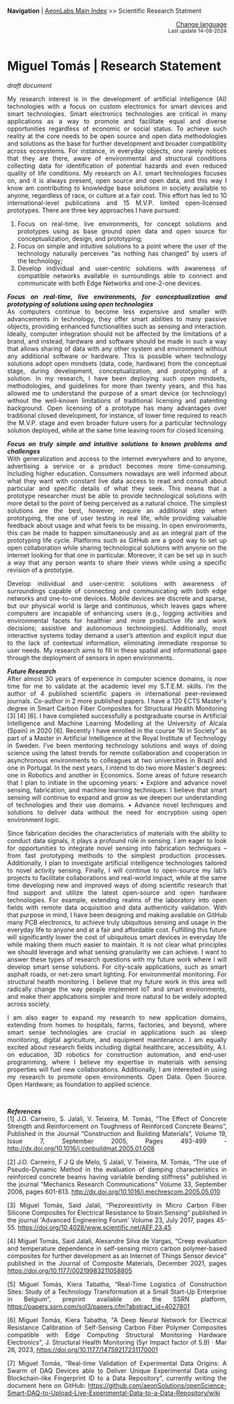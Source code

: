 **Navigation** | [AeonLabs Main Index](https://github.com/aeonSolutions/aeonSolutions/blob/main/aeonSolutions-Main-Index.md)  >> Scientific Research Statment


<div align="right">
 <a href="https://github-com.translate.goog/aeonSolutions/aeonSolutions/blob/main/Scientific_Research_Statment.md?_x_tr_sl=en&_x_tr_tl=nl&_x_tr_hl=en&_x_tr_pto=wapp">Change language</a> <br>
<sup>Last update 14-08-2024</sup> 
</div>

<br>

<div align="justify">

# Miguel Tomás | Research Statement
*draft document*

My research interest is in the development of artificial intelligence (AI) technologies with a focus on custom electronics for smart devices and smart technologies. Smart electronics technologies are critical in many applications as a way to promote and facilitate equal and diverse opportunities regardless of economic or social status. To achieve such reality at the core needs to be open source and open data methodologies and solutions as the base for further development and broader compatibility across ecosystems. For instance, in everyday objects, one rarely notices that they are there, aware of environmental and structural conditions collecting data for identification of potential hazards and even reduced quality of life conditions. My research on A.I. smart technologies focuses on, and it is always present, open source and open data, and this way I know am contributing to knowledge base solutions in society available to anyone, regardless of race, or culture at a fair cost. This effort has led to 10 international-level publications and 15 M.V.P. limited open-licensed prototypes. There are three key approaches I have pursued:
1.	Focus on real-time, live environments, for concept solutions and prototypes using as base ground open data and open source for conceptualization, design, and prototyping;
2.	Focus on simple and intuitive solutions to a point where the user of the technology naturally perceives “as nothing has changed” by users of the technology;
3.	Develop individual and user-centric solutions with awareness of compatible networks available in surroundings able to connect and communicate with both Edge Networks and one-2-one devices.

***Focus on real-time, live environments, for conceptualization and prototyping of solutions using open technologies*** <br>
As computers continue to become less expensive and smaller with advancements in technology, they offer smart abilities to many passive objects, providing enhanced functionalities such as sensing and interaction. Ideally, computer integration should not be affected by the limitations of a brand, and instead, hardware and software should be made in such a way  that allows sharing of data with any other system and environment without any additional software or hardware. This is possible when technology solutions adopt open mindsets (data, code, hardware) from the conceptual stage, during development, conceptualization, and prototyping of a solution. In my research, I have been deploying such open mindsets, methodologies, and guidelines for more than twenty years, and this has allowed me to understand the purpose of a smart device (or technology) without the well-known limitations of traditional licensing and patenting background. Open licensing of a prototype has many advantages over traditional closed development, for instance, of lower time required to reach the M.V.P. stage and even broader future users for a particular technology solution deployed, while at the same time leaving room for closed licensing.

***Focus on truly simple and intuitive solutions to known problems and challenges*** <br>
With generalization and access to the internet everywhere and to anyone, advertising a service or a product becomes more time-consuming. Including higher education. Consumers nowadays are well informed about what they want with constant live data access to read and consult about particular and specific details of what they seek. This means that a prototype researcher must be able to provide technological solutions with more detail to the point of being perceived as a natural choice. The simplest solutions are the best, however, require an additional step when prototyping, the one of user testing in real life, while providing valuable feedback about usage and what feels to be missing. In open environments, this can be made to happen simultaneously and as an integral part of the prototyping life cycle. Platforms such as GitHub are a good way to set up open collaboration while sharing technological solutions with anyone on the internet looking for that one in particular. Moreover, it can be set up in such a way that any person wants to share their views while using a specific revision of a prototype. 
  
Develop individual and user-centric solutions with awareness of surroundings capable of connecting and communicating with both edge networks and one-to-one devices.
Mobile devices are discrete and sparse, but our physical world is large and continuous, which leaves gaps where computers are incapable of enhancing users (e.g., logging activities and environmental facets for healthier and more productive life and work decisions; assistive and autonomous technologies). Additionally, most interactive systems today demand a user’s attention and explicit input due to the lack of contextual information, eliminating immediate response to user needs. My research aims to fill in these spatial and informational gaps through the deployment of sensors in open environments. 


***Future Research*** <br>
After almost 30 years of experience in computer science domains, is now time for me to validate at the academic level my S.T.E.M. skills. I’m the author of 4 published scientific papers in international peer-reviewed journals. Co-author in 2 more published papers. I have a 120 ECTS Master's degree in Smart Carbon Fiber Composites for Structural Health Monitoring [3] [4] [6]. I have completed successfully a postgraduate course in Artificial Intelligence and Machine Learning Modelling at the University of Alcala (Spain) in 2020 [6]. Recently I have enrolled in the course “AI in Society” as part of a Master in Artificial Intelligence at the Royal Institute of Technology in Sweden. I’ve been mentoring technology solutions and ways of doing science using the latest trends for remote collaboration and cooperation in asynchronous environments to colleagues at two universities in Brazil and one in Portugal. In the next years, I intend to do two more Master's degrees: one in Robotics and another in Economics.  Some areas of future research that I plan to initiate in the upcoming years:
•	Explore and advance novel sensing, fabrication, and machine learning techniques: I believe that smart sensing will continue to expand and grow as we deepen our understanding of technologies and their use domains.
•	Advance novel techniques and solutions to deliver data without the need for encryption using open environment logic.

 Since fabrication decides the characteristics of materials with the ability to conduct data signals, it plays a profound role in sensing. I am eager to look for opportunities to integrate novel sensing into fabrication techniques – from fast prototyping methods to the simplest production processes. Additionally, I plan to investigate artificial intelligence technologies tailored to novel activity sensing. Finally, I will continue to open-source my lab’s projects to facilitate collaborations and real-world impact, while at the same time developing new and improved ways of doing scientific research that find support and utilize the latest open-source and open hardware technologies. For example, extending realms of the laboratory into open fields with remote data acquisition and data authenticity validation. With that purpose in mind, I have been designing and making available on GitHub many PCB electronics, to achieve truly ubiquitous sensing and usage in the everyday life to anyone and at a fair and affordable cost.
Fulfilling this future will significantly lower the cost of ubiquitous smart devices in everyday life while making them much easier to maintain. It is not clear what principles we should leverage and what sensing granularity we can achieve. I want to answer these types of research questions with my future work where I will develop smart sense solutions. For city-scale applications, such as smart asphalt roads, or net-zero smart lighting. For environmental monitoring. For structural health monitoring. I believe that my future work in this area will radically change the way people implement IoT and smart environments, and make their applications simpler and more natural to be widely adopted across society.

I am also eager to expand my research to new application domains, extending from homes to hospitals, farms, factories, and beyond, where smart sense technologies are crucial in applications such as sleep monitoring, digital agriculture, and equipment maintenance. I am equally excited about research fields including digital healthcare, accessibility, A.I. on education, 3D robotics for construction automation, and end-user programming, where I believe my expertise in materials with sensing properties will fuel new collaborations. Additionally, I am interested in using my research to promote open environments. Open Data. Open Source. Open Hardware; as foundation to applied science. 

<br>

***References*** <br>
[1]	J.O. Carneiro, S. Jalali, V. Teixeira, M. Tomás, “The Effect of Concrete Strength and Reinforcement on Toughness of Reinforced Concrete Beams”, Published in the Journal “Construction and Building Materials”, Volume 19, Issue 7, September 2005, Pages 493-499 - http://dx.doi.org/10.1016/j.conbuildmat.2005.01.008 

[2]	J.O. Carneiro, F J Q de Melo, S Jalali, V. Teixeira, M. Tomás, “The use of Pseudo-Dynamic Method in the evaluation of damping characteristics in reinforced concrete beams having variable bending stiffness” published in the journal “Mechanics Research Communications” Volume 33, September 2006, pages 601-613. http://dx.doi.org/10.1016/j.mechrescom.2005.05.010

[3]	Miguel Tomás, Said Jalali, “Piezoresistivity in Micro Carbon Fiber Silicone Composites for Electrical Resistance to Strain Sensing” published in the journal 'Advanced Engineering Forum' Volume 23, July 2017, pages 45-55. https://doi.org/10.4028/www.scientific.net/AEF.23.45

[4]	Miguel Tomás, Said Jalali, Alexandre Silva de Vargas, “Creep evaluation and temperature dependence in self-sensing micro carbon polymer-based composites for further development as an Internet of Things Sensor device” published in the Journal of Composite Materials, December 2021, pages https://doi.org/10.1177/00219983211058805

[5]	Miguel Tomás,  Kiera Tabatha,  “Real-Time Logistics of Construction Sites: Study of a Technology Transformation at a Small Start-Up Enterprise in Belgium”, preprint available on the SSRN platform, https://papers.ssrn.com/sol3/papers.cfm?abstract_id=4027801

[6]	Miguel Tomás, Kiera Tabatha, "A Deep Neural Network for Electrical Resistance Calibration of Self-Sensing Carbon Fiber Polymer Composites compatible with Edge Computing Structural Monitoring Hardware Electronics", J. Structural Health Monitoring (5yr Impact factor of 5.9) · Mar 26, 2023, https://doi.org/10.1177/14759217231170001

[7]	Miguel Tomás, “Real-time Validation of Experimental Data Origins: A Swarm of DAQ Devices able to Deliver Unique Experimental Data using Blockchain-like Fingerprint ID to a Data Repository”, currently writing the document here on GitHub:  https://github.com/aeonSolutions/openScience-Smart-DAQ-to-Upload-Live-Experimental-Data-to-a-Data-Repository/wiki


</div>
